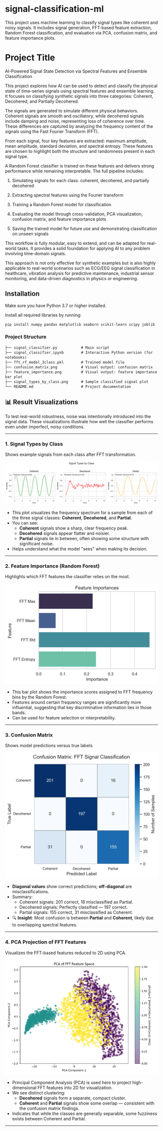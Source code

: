 # signal-classification-ml
This project uses machine learning to classify signal types like coherent and noisy signals. It includes signal generation, FFT-based feature extraction, Random Forest classification, and evaluation via PCA, confusion matrix, and feature importance plots.
# Project Title
AI-Powered Signal State Detection via Spectral Features and Ensemble Classification

This project explores how AI can be used to detect and classify the physical state of time-series signals using spectral features and ensemble learning. It focuses on classifying synthetic signals into three categories: Coherent, Decohered, and Partially Decohered.

The signals are generated to simulate different physical behaviors. Coherent signals are smooth and oscillatory, while decohered signals include damping and noise, representing loss of coherence over time. These differences are captured by analyzing the frequency content of the signals using the Fast Fourier Transform (FFT).

From each signal, four key features are extracted: maximum amplitude, mean amplitude, standard deviation, and spectral entropy. These features are chosen to highlight both the structure and randomness present in each signal type.

A Random Forest classifier is trained on these features and delivers strong performance while remaining interpretable. The full pipeline includes:

1. Simulating signals for each class: coherent, decohered, and partially decohered

2. Extracting spectral features using the Fourier transform

3. Training a Random Forest model for classification

4. Evaluating the model through cross-validation, PCA visualization, confusion matrix, and feature importance plots

5. Saving the trained model for future use and demonstrating classification on unseen signals

This workflow is fully modular, easy to extend, and can be adapted for real-world tasks. It provides a solid foundation for applying AI to any problem involving time-domain signals.

This approach is not only effective for synthetic examples but is also highly applicable to real-world scenarios such as ECG/EEG signal classification in healthcare, vibration analysis for predictive maintenance, industrial sensor monitoring, and data-driven diagnostics in physics or engineering.



## Installation

Make sure you have Python 3.7 or higher installed.

Install all required libraries by running:

```bash
pip install numpy pandas matplotlib seaborn scikit-learn scipy joblib
```


### Project Structure

    ├── signal_classifier.py           # Main script  
    ├── signal_classifier.ipynb        # Interactive Python version (for notebooks)  
    ├── fft_rf_model_3class.pkl        # Trained model file  
    ├── confusion_matrix.png           # Visual output: confusion matrix  
    ├── feature_importance.png         # Visual output: feature importance bar plot  
    ├── signal_types_by_class.png      # Sample classified signal plot  
    └── README.md                      # Project documentation

## 📊 Result Visualizations

To test real-world robustness, noise was intentionally introduced into the signal data. These visualizations illustrate how well the classifier performs even under imperfect, noisy conditions.

---

### 1. Signal Types by Class

Shows example signals from each class after FFT transformation.

![Signal Types](signal_types_by_class_.png)

- This plot visualizes the frequency spectrum for a sample from each of the three signal classes: **Coherent**, **Decohered**, and **Partial**.
- You can see:
  - **Coherent** signals show a sharp, clear frequency peak.
  - **Decohered** signals appear flatter and noisier.
  - **Partial** signals lie in between, often showing some structure with significant noise.
- Helps understand what the model "sees" when making its decision.

---

### 2. Feature Importance (Random Forest)

Highlights which FFT features the classifier relies on the most.

![Feature Importance](feature_importance.png)

- This bar plot shows the importance scores assigned to FFT frequency bins by the Random Forest.
- Features around certain frequency ranges are significantly more influential, suggesting that key discriminative information lies in those bands.
- Can be used for feature selection or interpretability.

---

### 3. Confusion Matrix

Shows model predictions versus true labels.

![Confusion Matrix](confusion_matrix.png)

- **Diagonal values** show correct predictions; **off-diagonal** are misclassifications.
- Summary:
  - Coherent signals: 201 correct, 16 misclassified as Partial.
  - Decohered signals: Perfectly classified — 197 correct.
  - Partial signals: 155 correct, 31 misclassified as Coherent.
- 🔍 **Insight**: Most confusion is between **Partial** and **Coherent**, likely due to overlapping spectral features.

---

### 4. PCA Projection of FFT Features

Visualizes the FFT-based features reduced to 2D using PCA.

![PCA FFT Plot](pca_fft_feature_plot.png)

- Principal Component Analysis (PCA) is used here to project high-dimensional FFT features into 2D for visualization.
- We see distinct clustering:
  - **Decohered** signals form a separate, compact cluster.
  - **Coherent** and **Partial** signals show some overlap — consistent with the confusion matrix findings.
- Indicates that while the classes are generally separable, some fuzziness exists between Coherent and Partial.

---




